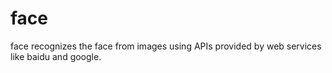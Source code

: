 # face
face recognizes the face from images using APIs provided by web services like baidu and google.
